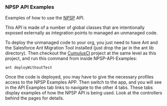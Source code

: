 ### NPSP API Examples

Examples of how to use the [NPSP](https://github.com/SalesforceFoundation/Cumulus) API. 

This API is made of a number of global classes that are intentionally  exposed externally as integration points to managed an unmanaged code.

To deploy the unmanaged code to your org, you just need to have Ant and the Salesforce Ant Migration Tool installed (just drop the jar in the ant lib directory). Then checkout the [CumulusCI](https://github.com/SalesforceFoundation/CumulusCI) project at the same level as this project, and run this command from inside NPSP-API-Examples:

    ant deployWithoutTest

Once the code is deployed, you may have to give the necessary profiles access to the NPSP Examples APP. Then switch to the app, and you will see in the API Examples tab links to navigate to the other 4 tabs. These tabs display examples of how the NPSP API is being used. Look at the controllers behind the pages for details.
